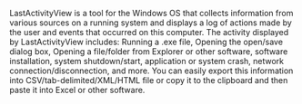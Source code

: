 LastActivityView is a tool for the Windows OS that collects information from various sources on a running system and displays a log of actions made by the user and events that occurred on this computer.
The activity displayed by LastActivityView includes: Running a .exe file, Opening the open/save dialog box, Opening a file/folder from Explorer or other software, software installation, system shutdown/start, application or system crash, network connection/disconnection, and more.
You can easily export this information into CSV/tab-delimited/XML/HTML file or copy it to the clipboard and then paste it into Excel or other software.
